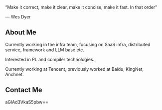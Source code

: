 “Make it correct, make it clear, make it concise, make it fast. In that order"

— Wes Dyer

## About Me

Currently working in the infra team, focusing on SaaS infra, distributed service, framework and LLM base etc. 

Interested in PL and compiler technologies. 

Currently working at Tencent, previously worked at Baidu, KingNet, Anchnet.

## Contact Me

aGlAd3VkaS5pbw==
